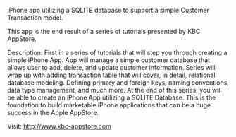 iPhone app utilizing a SQLITE database to support a simple Customer Transaction model.

This app is the end result of a series of tutorials presented by KBC AppStore.

Description: 
First in a series of tutorials that will step you through creating a simple iPhone App. App will manage a simple customer database that allows user to add, delete, and update customer information. 
Series will wrap up with adding transaction table that will cover, in detail, relational database modeling. Defining primary and foreign keys, naming conventions, data type management, and much more.
At the end of this series, you will be able to create an iPhone App utilizing a SQLITE Database. This is the foundation to build marketable iPhone applications that can be a huge success in the Apple AppStore.

Visit: http://www.kbc-appstore.com
